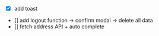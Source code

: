 - [x] add toast

- [] add logout function -> confirm modal -> delete all data
- [] fetch address API + auto complete